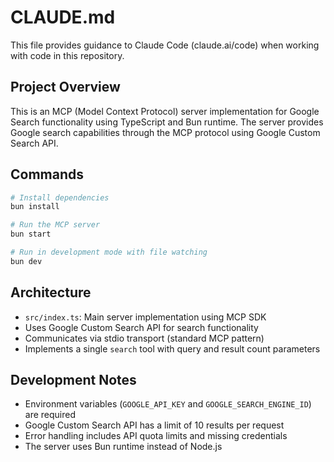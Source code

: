 # CLAUDE.md

This file provides guidance to Claude Code (claude.ai/code) when working with code in this repository.

## Project Overview

This is an MCP (Model Context Protocol) server implementation for Google Search functionality using TypeScript and Bun runtime. The server provides Google search capabilities through the MCP protocol using Google Custom Search API.

## Commands

```bash
# Install dependencies
bun install

# Run the MCP server
bun start

# Run in development mode with file watching
bun dev
```

## Architecture

- `src/index.ts`: Main server implementation using MCP SDK
- Uses Google Custom Search API for search functionality
- Communicates via stdio transport (standard MCP pattern)
- Implements a single `search` tool with query and result count parameters

## Development Notes

- Environment variables (`GOOGLE_API_KEY` and `GOOGLE_SEARCH_ENGINE_ID`) are required
- Google Custom Search API has a limit of 10 results per request
- Error handling includes API quota limits and missing credentials
- The server uses Bun runtime instead of Node.js
